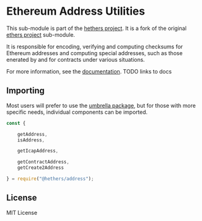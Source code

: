 Ethereum Address Utilities
==========================

This sub-module is part of the [hethers project](https://github.com/ethers-io/ethers.js).  It is a fork of the original [ethers project](https://github.com/ethers-io/ethers.js) sub-module.

It is responsible for encoding, verifying and computing checksums for
Ethereum addresses and computing special addresses, such as those
enerated by and for contracts under various situations.

For more information, see the [documentation](https://docs.ethers.io/v5/api/utils/address/). TODO links to docs

Importing
---------

Most users will prefer to use the [umbrella package](https://www.npmjs.com/package/@hashgraph/hethers),
but for those with more specific needs, individual components can be imported.

```javascript
const {

    getAddress,
    isAddress,

    getIcapAddress,

    getContractAddress,
    getCreate2Address

} = require("@hethers/address");
```

License
-------

MIT License
